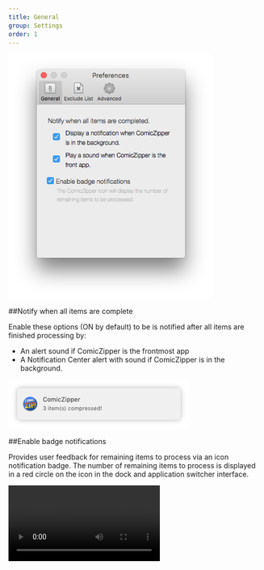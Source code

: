 ```yaml
---
title: General
group: Settings
order: 1
---
```


![General Settings](settings-general.png)

##Notify when all items are complete

Enable these options (ON by default) to be is notified after all items are finished processing by:

* An alert sound if ComicZipper is the frontmost app
* A Notification Center alert with sound if ComicZipper is in the background.

![Notification](notification.png)

##Enable badge notifications

Provides user feedback for remaining items to process via an icon notification badge. The number of remaining items to process is displayed in a red circle on the icon in the dock and application switcher interface.

<video src="icon-badge.mov" AUTOPLAY="TRUE" LOOP="TRUE">
   Your browser does not support the HTML5 video element</video>




